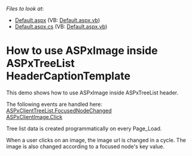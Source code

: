 <!-- default file list -->
*Files to look at*:

* [Default.aspx](./CS/WebSite/Default.aspx) (VB: [Default.aspx.vb](./VB/WebSite/Default.aspx.vb))
* [Default.aspx.cs](./CS/WebSite/Default.aspx.cs) (VB: [Default.aspx.vb](./VB/WebSite/Default.aspx.vb))
<!-- default file list end -->
# How to use ASPxImage inside ASPxTreeList HeaderCaptionTemplate


<p>This demo shows how to use ASPxImage inside ASPxTreeList header.</p><p>The following events are handled here:<br />
<a href="http://documentation.devexpress.com/#AspNet/DevExpressWebASPxTreeListScriptsASPxClientTreeList_FocusedNodeChangedtopic">ASPxClientTreeList.FocusedNodeChanged</a><br />
<a href="http://documentation.devexpress.com/#AspNet/DevExpressWebASPxEditorsScriptsASPxClientStaticEdit_Clicktopic">ASPxClientImage.Click</a></p><p>Tree list data is created programmatically on every Page_Load.</p><p>When a user clicks on an image, the image url is changed in a cycle. The image is also changed according to a focused node's key value.</p>

<br/>


